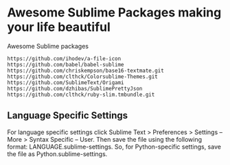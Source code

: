 # Awesome Sublime Packages making your life beautiful
Awesome Sublime packages

```
https://github.com/ihodev/a-file-icon
https://github.com/babel/babel-sublime
https://github.com/chriskempson/base16-textmate.git
https://github.com/clthck/Colorsublime-Themes.git
https://github.com/SublimeText/Origami
https://github.com/dzhibas/SublimePrettyJson
https://github.com/clthck/ruby-slim.tmbundle.git
```

## Language Specific Settings

For language specific settings click Sublime Text > Preferences > Settings – More > Syntax Specific – User. Then save the file using the following format: LANGUAGE.sublime-settings. So, for Python-specific settings, save the file as Python.sublime-settings.
